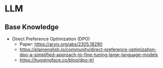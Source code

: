 # LLM

## Base Knowledge
- Direct Preference Optimization (DPO)
  - Paper: <https://arxiv.org/abs/2305.18290>
  - <https://plainenglish.io/community/direct-preference-optimization-dpo-a-simplified-approach-to-fine-tuning-large-language-models>
  - <https://huggingface.co/blog/dpo-trl>
